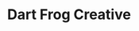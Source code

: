 ---
layout: card
category: [maker, digital]
image: /img/makers/dartfrog.png
title: Dart Frog Creative
homepage: http://www.dartfrogcreative.com
---